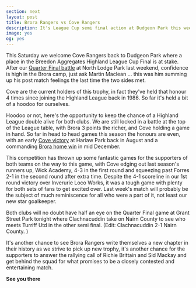 ```yaml
---
section: next
layout: post
title: Brora Rangers vs Cove Rangers
description: It's League Cup semi final action at Dudgeon Park this weekend in the battle of the Highland Rangers
image: yes
og: yes
---
```

This Saturday we welcome Cove Rangers back to Dudgeon Park where a place in the Breedon Aggregates Highland League Cup Final is at stake. After our [Quarter Final battle](/2016/03/07/formartine-away-report.html) at North Lodge Park last weekend, confidence is high in the Brora camp, just ask Martin Maclean ... this was him summing up his post match feelings the last time the two sides met.

Cove are the current holders of this trophy, in fact they've held that honour 4 times since joining the Highland League back in 1986. So far it's held a bit of a hoodoo for ourselves.

Hoodoo or not, here's the opportunity to keep the chance of a Highland League double alive for both clubs. We are still locked in a battle at the top of the League table, with Brora 3 points the richer, and Cove holding a game in hand. So far in head to head games this season the honours are even, with an early [Cove victory](/2015/08/24/cove-away-report.html) at Harlaw Park back in August and a commanding [Brora home win](/2015/12/13/cove-home-report.html) in mid December.

This competition has thrown up some fantastic games for the supporters of both teams on the way to this game, with Cove edging out last season's runners up, Wick Academy, 4-3 in the first round and squeezing past Forres 2-1 in the second round after extra time. Despite the 4-1 scoreline in our 1st round victory over Inverurie Loco Works, it was a tough game with plenty for both sets of fans to get excited over. Last week's match will probably be the subject of much reminiscence for all who were a part of it, not least our new star goalkeeper.

Both clubs will no doubt have half an eye on the Quarter Final game at Grant Street Park tonight where Clachnacuddin take on Nairn County to see who meets Turriff Utd in the other semi final.
(Edit: Clachnacuddin 2-1 Nairn County. )

It's another chance to see Brora Rangers write themselves a new chapter in their history as we strive to pick up new trophy, it's another chance for the supporters to answer the rallying call of Richie Brittain and Sid Mackay and get behind the squad for what promises to be a closely contested and entertaining match. 

**See you there**